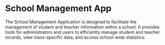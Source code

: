 # School Management App

The School Management Application is designed to facilitate the management of student and teacher information within a school. It provides tools for administrators and users to efficiently manage student and teacher records, view class-specific data, and access school-wide statistics.
